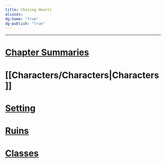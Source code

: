 ```yaml
---
title: Chasing Hearts
aliases: 
dg-home: "true"
dg-publish: "true"
---
```

<hr>

# [Chapter Summaries](</Chapter Summaries/index.md>)
# [[Characters/Characters|Characters]]
# [Setting](Setting.md)
# [Ruins](Ruins.md)
# [Classes](Classes.md)

